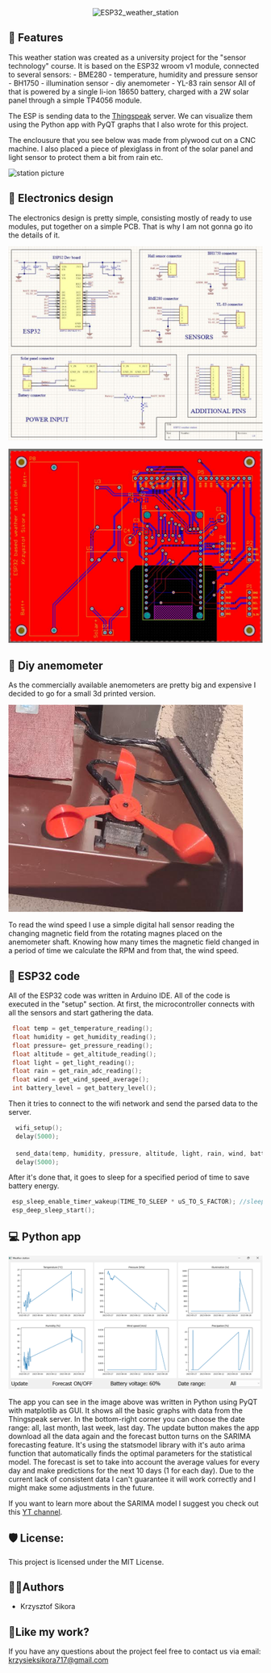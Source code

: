 <p align="center"><img src="https://socialify.git.ci/411568/ESP32_weather_station/image?description=1&name=1&pattern=Circuit+Board&theme=Dark" alt="ESP32_weather_station" width="640" height="320" /></p>


<h2>🧐 Features</h2>
This weather station was created as a university project for the "sensor technology" course. It is based on the ESP32 wroom v1 module, connected to several sensors:
 - BME280 - temperature, humidity and pressure sensor
 - BH1750 - illumination sensor
 - diy anemometer
 - YL-83 rain sensor
All of that is powered by a single li-ion 18650 battery, charged with a 2W solar panel through a simple TP4056 module.

The ESP is sending data to the [Thingspeak](https://thingspeak.com) server. We can visualize them using the Python app with PyQT graphs that I also wrote for this project.

The enclousure that you see below was made from plywood cut on a CNC machine. I also placed a piece of plexiglass in front of the solar panel and light sensor to protect them a bit from rain etc.


![station picture](/images/picture_1.jpg)

<h2>📱 Electronics design</h2>

The electronics design is pretty simple, consisting mostly of ready to use modules, put together on a simple PCB. That is why I am not gonna go ito the details of it.

![schematic](/images/schematic_1.PNG)

![PCB](/images/pcb_1.PNG)


<h2>🎐 Diy anemometer</h2>
As the commercially available anemometers are pretty big and expensive I decided to go for a small 3d printed version.

![anemometer](/images/anemometer.PNG)

To read the wind speed I use a simple digital hall sensor reading the changing magnetic field from the rotating magnes placed on the anemometer shaft. 
Knowing how many times the magnetic field changed in a period of time we calculate the RPM and from that, the wind speed.


<h2>📧 ESP32 code</h2>

All of the ESP32 code was written in Arduino IDE. All of the code is executed in the "setup" section.
At first, the microcontroller connects with all the sensors and start gathering the data.
 ```c
  float temp = get_temperature_reading();
  float humidity = get_humidity_reading();
  float pressure= get_pressure_reading();
  float altitude = get_altitude_reading();
  float light = get_light_reading();
  float rain = get_rain_adc_reading();
  float wind = get_wind_speed_average();
  int battery_level = get_battery_level();
``` 
Then it tries to connect to the wifi network and send the parsed data to the server.
```c
  wifi_setup();
  delay(5000);

  send_data(temp, humidity, pressure, altitude, light, rain, wind, battery_level);
  delay(5000);
```
After it's done that, it goes to sleep for a specified period of time to save battery energy.
 ```c
  esp_sleep_enable_timer_wakeup(TIME_TO_SLEEP * uS_TO_S_FACTOR); //sleep for x minutes
  esp_deep_sleep_start();
 ```

<h2>💻 Python app</h2>

![GUI view](/images/gui_view.png)

The app you can see in the image above was written in Python using PyQT with matplotlib as GUI. It shows all the basic graphs with data from the Thingspeak server.
In the bottom-right corner you can choose the date range: all, last month, last week, last day. The update button makes the app download all the data again and the forecast button 
turns on the SARIMA forecasting feature. It's using the statsmodel library with it's auto arima function that automatically finds the optimal parameters for the 
statistical model. The forecast is set to take into account the average values for every day and make predictions for the next 10 days (1 for each day). Due to the current lack of consistent data I can't 
guarantee it will work correctly and I might make some adjustments in the future.

If you want to learn more about the SARIMA model I suggest you check out this [YT channel](https://www.youtube.com/@AricLaBarr).


<h2>🛡️ License:</h2>

This project is licensed under the MIT License.


<h2> 🙋‍♂️Authors </h2>

- Krzysztof Sikora

<h2>💖Like my work?</h2>

If you have any questions about the project feel free to contact us via email: krzysieksikora717@gmail.com






